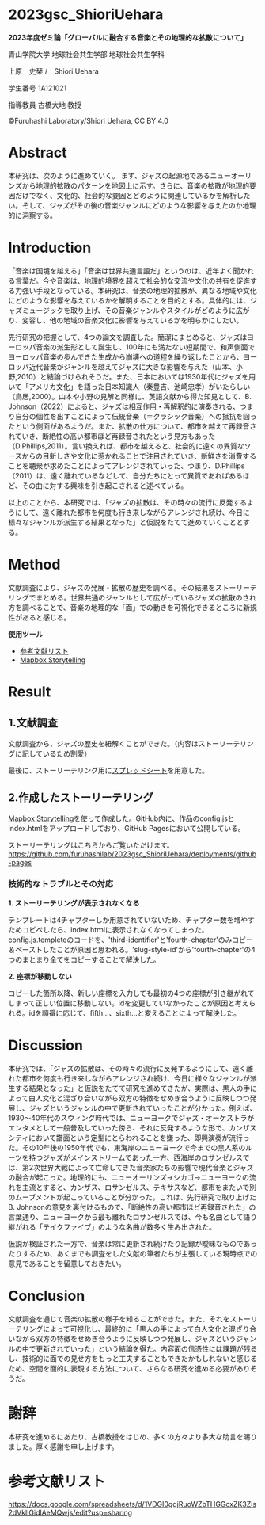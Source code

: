 # 2023gsc_ShioriUehara
**2023年度ゼミ論「グローバルに融合する音楽とその地理的な拡散について」**

青山学院大学 地球社会共生学部 地球社会共生学科

上原　史栞 /　Shiori Uehara

学生番号 1A121021

指導教員 古橋大地 教授

©︎Furuhashi Laboratory/Shiori Uehara, CC BY 4.0

# Abstract
本研究は、次のように進めていく。
まず、ジャズの起源地であるニューオーリンズから地理的拡散のパターンを地図上に示す。さらに、音楽の拡散が地理的要因だけでなく、文化的、社会的な要因とどのように関連しているかを解析したい。そして、ジャズがその後の音楽ジャンルにどのような影響を与えたのか地理的に洞察する。
# Introduction
「音楽は国境を越える」「音楽は世界共通言語だ」というのは、近年よく聞かれる言葉だ。今や音楽は、地理的境界を超えて社会的な交流や文化の共有を促進する力強い手段となっている。本研究は、音楽の地理的拡散が、異なる地域や文化にどのような影響を与えているかを解明することを目的とする。具体的には、ジャズミュージックを取り上げ、その音楽ジャンルやスタイルがどのように広がり、変容し、他の地域の音楽文化に影響を与えているかを明らかにしたい。

先行研究の把握として、4つの論文を調査した。簡潔にまとめると、ジャズはヨーロッパ音楽の派生形として誕生し、100年にも満たない短期間で、和声側面でヨーロッパ音楽の歩んできた生成から崩壊への道程を繰り返したことから、ヨーロッパ近代音楽がジャンルを越えてジャズに大きな影響を与えた（山本、小野,2010）と結論づけられそうだ。また、日本においては1930年代にジャズを用いて「アメリカ文化」を語った日本知識人（秦豊吉、池崎忠孝）がいたらしい（鳥居,2000）。山本や小野の見解と同様に、英語文献から得た知見として、B. Johnson（2022）によると、ジャズは相互作用・再解釈的に演奏される、つまり自分の個性を出すことによって伝統音楽（＝クラシック音楽）への抵抗を図ったという側面があるようだ。また、拡散の仕方について、都市を越えて再録音されていき、断絶性の高い都市ほど再録音されたという見方もあった（D.Phillips,2011）。言い換えれば、都市を越えると、社会的に遠くの異質なソースからの目新しさや文化に惹かれることで注目されていき、新鮮さを消費することを聴衆が求めたことによってアレンジされていった、つまり、D.Phillips（2011）は、遠く離れているなどして、自分たちにとって異質であればあるほど、その曲に対する興味を引き起こされると述べている。

以上のことから、本研究では、「ジャズの拡散は、その時々の流行に反発するようにして、遠く離れた都市を何度も行き来しながらアレンジされ続け、今日に様々なジャンルが派生する結果となった」と仮説をたてて進めていくこととする。

# Method
文献調査により、ジャズの発展・拡散の歴史を調べる。その結果をストーリーテリングでまとめる。世界共通のジャンルとして広がっているジャズの拡散のされ方を調べることで、音楽の地理的な「面」での動きを可視化できるところに新規性があると感じる。

**使用ツール**
- [参考文献リスト](https://docs.google.com/spreadsheets/d/1VDGI0ggjRuoWZbTHGGcxZK3Zis2dVklIGidlAeMQwjs/edit?usp=sharing)
- [Mapbox Storytelling](https://github.com/mapbox/storytelling)

# Result
## 1.文献調査
文献調査から、ジャズの歴史を紐解くことができた。（内容はストーリーテリングに記しているため割愛）

最後に、ストーリーテリング用に[スプレッドシート](https://docs.google.com/spreadsheets/d/1jrucj6drEVqG1iEl1tAoCa2vmzFPrBdgiYhN_jwYRkE/edit?usp=sharing)を用意した。

## 2.作成したストーリーテリング
[Mapbox Storytelling](https://www.mapbox.jp/blog/how-to-build-a-scrollytelling-map)を使って作成した。GitHub内に、作品のconfig.jsとindex.htmlをアップロードしており、GitHub Pagesにおいて公開している。

ストーリーテリングはこちらからご覧いただけます。https://github.com/furuhashilab/2023gsc_ShioriUehara/deployments/github-pages

### 技術的なトラブルとその対応
**1. ストーリーテリングが表示されなくなる**
   
テンプレートは4チャプターしか用意されていないため、チャプター数を増やすためコピペしたら、index.htｍlに表示されなくなってしまった。config.js.templeteのコードを、'third-identifier'と'fourth-chapter'のみコピー＆ペーストしたことが原因と思われる。'slug-style-id'から'fourth-chapter'の4つのまとまり全てをコピーすることで解決した。

**2. 座標が移動しない**

コピーした箇所以降、新しい座標を入力しても最初の4つの座標が引き継がれてしまって正しい位置に移動しない。idを変更していなかったことが原因と考えられる。idを順番に応じて、fifth...、sixth...と変えることによって解決した。

# Discussion
本研究では、「ジャズの拡散は、その時々の流行に反発するようにして、遠く離れた都市を何度も行き来しながらアレンジされ続け、今日に様々なジャンルが派生する結果となった」と仮説をたてて研究を進めてきたが、実際は、黒人の手によって白人文化と混ざり合いながら双方の特徴をせめぎ合うように反映しつつ発展し、ジャズというジャンルの中で更新されていったことが分かった。例えば、1930～40年代のスウィング時代では、ニューヨークでジャズ・オーケストラがエンタメとして一般普及していった傍ら、それに反発するような形で、カンザスシティにおいて譜面という定型にとらわれることを嫌った、即興演奏が流行った。その10年後の1950年代でも、東海岸のニューヨークで今までの黒人系のルーツを持つジャズがメインストリームであった一方、西海岸のロサンゼルスでは、第2次世界大戦によって亡命してきた音楽家たちの影響で現代音楽とジャズの融合が起こった。地理的にも、ニューオーリンズ→シカゴ→ニューヨークの流れを主流とすると、カンザス、ロサンゼルス、テキサスなど、都市をまたいで別のムーブメントが起こっていることが分かった。これは、先行研究で取り上げたB. Johnsonの意見を裏付けるもので、「断絶性の高い都市ほど再録音された」の言葉通り、ニューヨークから最も離れたロサンゼルスでは、今も名曲として語り継がれる「テイクファイブ」のような名曲が数多く生み出された。

仮説が検証された一方で、音楽は常に更新され続けたり記録が曖昧なものであったりするため、あくまでも調査をした文献の筆者たちが主張している現時点での意見であることを留意しておきたい。

# Conclusion
文献調査を通じて音楽の拡散の様子を知ることができた。また、それをストーリーテリングによって可視化し、最終的に「黒人の手によって白人文化と混ざり合いながら双方の特徴をせめぎ合うように反映しつつ発展し、ジャズというジャンルの中で更新されていった」という結論を得た。内容面の信憑性には課題が残るし、技術的に面での見せ方をもっと工夫することもできたかもしれないと感じるため、空間を面的に表現する方法について、さらなる研究を進める必要がありそうだ。

# 謝辞
本研究を進めるにあたり、古橋教授をはじめ、多くの方々より多大な助言を賜りました。厚く感謝を申し上げます。
# 参考文献リスト
https://docs.google.com/spreadsheets/d/1VDGI0ggjRuoWZbTHGGcxZK3Zis2dVklIGidlAeMQwjs/edit?usp=sharing
